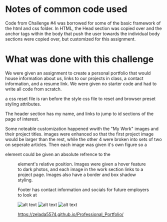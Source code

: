 # Notes of common code used

Code from Challenge #4 was borrowed for some of the basic framework of the html and css folder. In HTML, the Head section was copied over and the anchor tags within the body that push the user towards the individual body sections were copied over, but customized for this assignment. 

# What was done with this challenge

We were given an assignment to create a personal portfolio that would house information about us, links to our projects in class, a contact information, and a resume link. We were given no starter code and had to write all code from scratch.

a css reset file is ran before the style css file to reset and browser preset styling attributes.

The header section has my name, and links to jump to id sections of the page of interest.

Some noteable customization happened wwith the "My Work" images and their project titles. images were enhanced so that the first project image would be larger than the rest, while the other 4 were broken into sets of two on seperate articles. Then each image was given it's own figure so a <p> element could be given an absolute refrence to the <figure> element's relative position. Images were given a hover feature to dark photos, and each image in the work section links to a project page. Images also have a border and box shadow styling.

Footer has contact information and socials for future employers to look at

![alt text](/Assets/images/Screenshot1.PNG)
![alt text](/Assets/images/Screenshot2.PNG)
![alt text](/Assets/images/Screenshot3.PNG)

https://zelada5574.github.io/Professional_Portfolio/